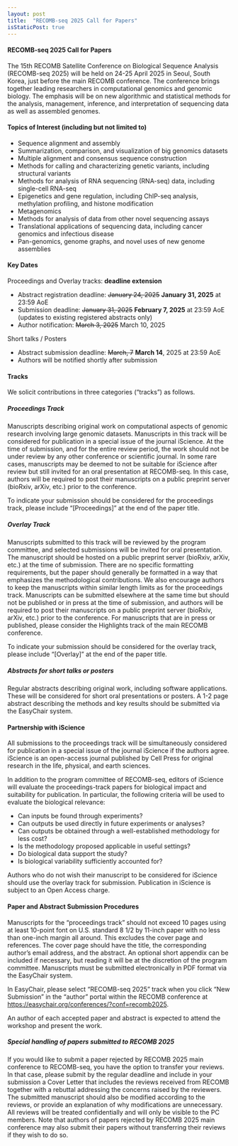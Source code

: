```yaml
---
layout: post
title:  "RECOMB-seq 2025 Call for Papers"
isStaticPost: true
---
```


#### RECOMB-seq 2025 Call for Papers 

The 15th RECOMB Satellite Conference on Biological Sequence Analysis (RECOMB-seq 2025) will be held on 24-25 April 2025 in Seoul, South Korea, just before the main RECOMB conference. The conference brings together leading researchers in computational genomics and genomic biology. The emphasis will be on new algorithmic and statistical methods for the analysis, management, inference, and interpretation of sequencing data as well as assembled genomes.

#### Topics of Interest (including but not limited to)

 * Sequence alignment and assembly
 * Summarization, comparison, and visualization of big genomics datasets
 * Multiple alignment and consensus sequence construction
 * Methods for calling and characterizing genetic variants, including structural variants
 * Methods for analysis of RNA sequencing (RNA-seq) data, including single-cell RNA-seq
 * Epigenetics and gene regulation, including ChIP-seq analysis, methylation profiling, and histone modification
 * Metagenomics
 * Methods for analysis of data from other novel sequencing assays
 * Translational applications of sequencing data, including cancer genomics and infectious disease
 * Pan-genomics, genome graphs, and novel uses of new genome assemblies

#### Key Dates

Proceedings and Overlay tracks: **deadline extension**

 * Abstract registration deadline: ~~January 24, 2025~~ **January 31, 2025** at 23:59 AoE
 * Submission deadline: ~~January 31, 2025~~ **February 7, 2025** at 23:59 AoE (updates to existing registered abstracts only)
 * Author notification: ~~March 3, 2025~~ March 10, 2025

Short talks / Posters 

 * Abstract submission deadline: ~~March, 7~~ **March 14**, 2025 at 23:59 AoE
 * Authors will be notified shortly after submission

#### Tracks

We solicit contributions in three categories (“tracks”) as follows.

##### Proceedings Track

Manuscripts describing original work on computational aspects of genomic research involving large genomic datasets. Manuscripts in this track will be considered for publication in a special issue of the journal iScience. At the time of submission, and for the entire review period, the work should not be under review by any other conference or scientific journal. In some rare cases, manuscripts may be deemed to not be suitable for iScience after review but still invited for an oral presentation at RECOMB-seq. In this case, authors will be required to post their manuscripts on a public preprint server (bioRxiv, arXiv, etc.) prior to the conference.

To indicate your submission should be considered for the proceedings track, please include “[Proceedings]” at the end of the paper title.

##### Overlay Track

Manuscripts submitted to this track will be reviewed by the program committee, and selected submissions will be invited for oral presentation. The manuscript should be hosted on a public preprint server (bioRxiv, arXiv, etc.) at the time of submission. There are no specific formatting requirements, but the paper should generally be formatted in a way that emphasizes the methodological contributions. We also encourage authors to keep the manuscripts within similar length limits as for the proceedings track. Manuscripts can be submitted elsewhere at the same time but should not be published or in press at the time of submission, and authors will be required to post their manuscripts on a public preprint server (bioRxiv, arXiv, etc.) prior to the conference. For manuscripts that are in press or published, please consider the Highlights track of the main RECOMB conference.

To indicate your submission should be considered for the overlay track, please include “[Overlay]” at the end of the paper title.

##### Abstracts for short talks or posters

Regular abstracts describing original work, including software applications. These will be considered for short oral presentations or posters. A 1-2 page abstract describing the methods and key results should be submitted via the EasyChair system.

#### Partnership with iScience

All submissions to the proceedings track will be simultaneously considered for publication in a special issue of the journal iScience if the authors agree. iScience is an open-access journal published by Cell Press for original research in the life, physical, and earth sciences.

In addition to the program committee of RECOMB-seq, editors of iScience will evaluate the proceedings-track papers for biological impact and suitability for publication. In particular, the following criteria will be used to evaluate the biological relevance:

 * Can inputs be found through experiments?
 * Can outputs be used directly in future experiments or analyses?
 * Can outputs be obtained through a well-established methodology for less cost?
 * Is the methodology proposed applicable in useful settings?
 * Do biological data support the study?
 * Is biological variability sufficiently accounted for?

Authors who do not wish their manuscript to be considered for iScience should use the overlay track for submission. Publication in iScience is subject to an Open Access charge.

#### Paper and Abstract Submission Procedures

Manuscripts for the “proceedings track” should not exceed 10 pages using at least 10-point font on U.S. standard 8 1/2 by 11-inch paper with no less than one-inch margin all around. This excludes the cover page and references. The cover page should have the title, the corresponding author’s email address, and the abstract. An optional short appendix can be included if necessary, but reading it will be at the discretion of the program committee. Manuscripts must be submitted electronically in PDF format via the EasyChair system.

In EasyChair, please select “RECOMB-seq 2025” track when you click “New Submission” in the “author” portal within the RECOMB conference at https://easychair.org/conferences/?conf=recomb2025.

An author of each accepted paper and abstract is expected to attend the workshop and present the work.

##### Special handling of papers submitted to RECOMB 2025

If you would like to submit a paper rejected by RECOMB 2025 main conference to RECOMB-seq, you have the option to transfer your reviews. In that case, please submit by the regular deadline and include in your submission a Cover Letter that includes the reviews received from RECOMB together with a rebuttal addressing the concerns raised by the reviewers. The submitted manuscript should also be modified according to the reviews, or provide an explanation of why modifications are unnecessary. All reviews will be treated confidentially and will only be visible to the PC members. Note that authors of papers rejected by RECOMB 2025 main conference may also submit their papers without transferring their reviews if they wish to do so.

